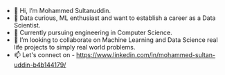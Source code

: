 - 👋 Hi, I’m Mohammed Sultanuddin.
- 👀 Data curious, ML enthusiast and want to establish a career as a Data Scientist.
- 🌱 Currently pursuing engineering in Computer Science.
- 💞️ I’m looking to collaborate on Machine Learning and Data Science real life projects to simply real world problems.
- 📫 Let's connect on - https://www.linkedin.com/in/mohammed-sultan-uddin-b4b144179/

<!---
sultan799/sultan799 is a ✨ special ✨ repository because its `README.md` (this file) appears on your GitHub profile.
You can click the Preview link to take a look at your changes.
--->
